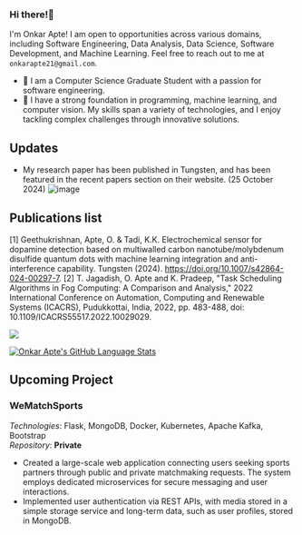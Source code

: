 ### Hi there!👋

I'm Onkar Apte! I am open to opportunities across various domains, including Software Engineering, Data Analysis, Data Science, Software Development, and Machine Learning. Feel free to reach out to me at `onkarapte21@gmail.com`.

- 🔭 I am a Computer Science Graduate Student with a passion for software engineering.
- 🌱 I have a strong foundation in programming, machine learning, and computer vision. My skills span a variety of technologies, and I enjoy tackling complex challenges through innovative solutions.

## Updates
- My research paper has been published in Tungsten, and has been featured in the recent papers section on their website. (25 October 2024)
![image](https://github.com/user-attachments/assets/cf80e102-8257-49e7-ab08-c6923a7e7c79)

## Publications list
[1] Geethukrishnan, Apte, O. & Tadi, K.K. Electrochemical sensor for dopamine detection based on multiwalled carbon nanotube/molybdenum disulfide quantum dots with machine learning integration and anti-interference capability. Tungsten (2024). https://doi.org/10.1007/s42864-024-00297-7.
[2] T. Jagadish, O. Apte and K. Pradeep, "Task Scheduling Algorithms in Fog Computing: A Comparison and Analysis," 2022 International Conference on Automation, Computing and Renewable Systems (ICACRS), Pudukkottai, India, 2022, pp. 483-488, doi: 10.1109/ICACRS55517.2022.10029029.


![](https://komarev.com/ghpvc/?username=onapte&color=blueviolet)

[![Onkar Apte's GitHub Language Stats](https://github-readme-stats.vercel.app/api/top-langs/?username=onapte&langs_count=5&hide=jupyter%20notebook,html,scss,css&theme=tokyonight&show_icons=true)]()

## Upcoming Project

### WeMatchSports
*Technologies*: Flask, MongoDB, Docker, Kubernetes, Apache Kafka, Bootstrap  
*Repository*: **Private** 
- Created a large-scale web application connecting users seeking sports partners through public and private matchmaking requests. The system employs dedicated microservices for secure messaging and user interactions.
- Implemented user authentication via REST APIs, with media stored in a simple storage service and long-term data, such as user profiles, stored in MongoDB.
